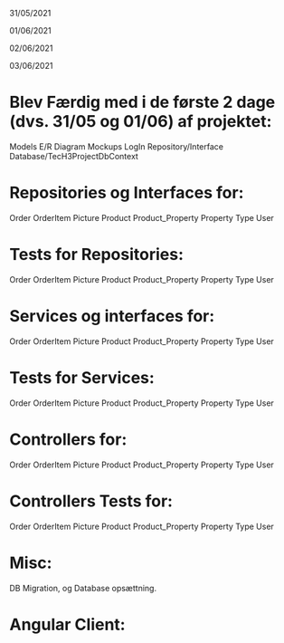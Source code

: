 31/05/2021


01/06/2021

02/06/2021

03/06/2021

# Blev Færdig med i de første 2 dage (dvs. 31/05 og 01/06) af projektet:
Models
E/R Diagram
Mockups
LogIn Repository/Interface
Database/TecH3ProjectDbContext

# Repositories og Interfaces for:
Order
OrderItem
Picture
Product
Product_Property
Property
Type
User

# Tests for Repositories:
Order
OrderItem
Picture
Product
Product_Property
Property
Type
User

# Services og interfaces for:
Order
OrderItem
Picture
Product
Product_Property
Property
Type
User

# Tests for Services:
Order
OrderItem
Picture
Product
Product_Property
Property
Type
User

# Controllers for:
Order
OrderItem
Picture
Product
Product_Property
Property
Type
User

# Controllers Tests for:
Order
OrderItem
Picture
Product
Product_Property
Property
Type
User

# Misc:
DB Migration, og Database opsættning.

# Angular Client:
